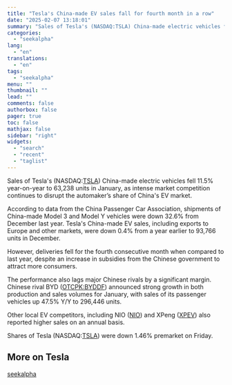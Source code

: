 ```yaml
---
title: "Tesla's China-made EV sales fall for fourth month in a row"
date: "2025-02-07 13:18:01"
summary: "Sales of Tesla's (NASDAQ:TSLA) China-made electric vehicles fell 11.5% year-on-year to 63,238 units in January, as intense market competition continues to disrupt the automaker’s share of China's EV market. According to data from the China Passenger Car Association, shipments of China-made Model 3 and Model Y vehicles were down 32.6%..."
categories:
  - "seekalpha"
lang:
  - "en"
translations:
  - "en"
tags:
  - "seekalpha"
menu: ""
thumbnail: ""
lead: ""
comments: false
authorbox: false
pager: true
toc: false
mathjax: false
sidebar: "right"
widgets:
  - "search"
  - "recent"
  - "taglist"
---
```


Sales of Tesla's (NASDAQ:[TSLA](https://seekingalpha.com/symbol/TSLA "Tesla, Inc.")) China-made electric vehicles fell 11.5% year-on-year to 63,238 units in January, as intense market competition continues to disrupt the automaker’s share of China's EV market.

According to data from the China Passenger Car Association, shipments of China-made Model 3 and Model Y vehicles were down 32.6% from December last year. Tesla's China-made EV sales, including exports to Europe and other markets, were down 0.4% from a year earlier to 93,766 units in December.

However, deliveries fell for the fourth consecutive month when compared to last year, despite an increase in subsidies from the Chinese government to attract more consumers.

The performance also lags major Chinese rivals by a significant margin. Chinese rival BYD ([OTCPK:BYDDF](https://seekingalpha.com/symbol/BYDDF "BYD Company Limited")) announced strong growth in both production and sales volumes for January, with sales of its passenger vehicles up 47.5% Y/Y to 296,446 units.

Other local EV competitors, including NIO ([NIO](https://seekingalpha.com/symbol/NIO "NIO Inc.")) and XPeng ([XPEV](https://seekingalpha.com/symbol/XPEV "XPeng Inc.")) also reported higher sales on an annual basis.

Shares of Tesla (NASDAQ:[TSLA](https://seekingalpha.com/symbol/TSLA "Tesla, Inc.")) were down 1.46% premarket on Friday.

**More on Tesla**
-----------------

[seekalpha](https://seekingalpha.com/news/4405030-teslas-china-made-ev-sales-fall-for-fourth-month-in-a-row)
